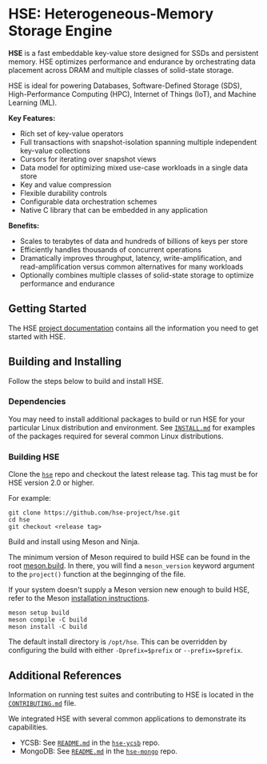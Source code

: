 <!--
SPDX-License-Identifier: Apache-2.0 OR MIT

SPDX-FileCopyrightText: Copyright 2020 Micron Technology, Inc.
-->

# HSE: Heterogeneous-Memory Storage Engine

**HSE** is a fast embeddable key-value store designed for SSDs and
persistent memory.
HSE optimizes performance and endurance by orchestrating data
placement across DRAM and multiple classes of solid-state storage.

HSE is ideal for powering Databases, Software-Defined Storage (SDS),
High-Performance Computing (HPC), Internet of Things (IoT),
and Machine Learning (ML).

**Key Features:**

* Rich set of key-value operators
* Full transactions with snapshot-isolation spanning multiple independent
key-value collections
* Cursors for iterating over snapshot views
* Data model for optimizing mixed use-case workloads in a single data store
* Key and value compression
* Flexible durability controls
* Configurable data orchestration schemes
* Native C library that can be embedded in any application

**Benefits:**

* Scales to terabytes of data and hundreds of billions of keys per store
* Efficiently handles thousands of concurrent operations
* Dramatically improves throughput, latency, write-amplification,
and read-amplification versus common alternatives for many workloads
* Optionally combines multiple classes of solid-state storage to
optimize performance and endurance

## Getting Started

The HSE [project documentation](https://hse-project.github.io/)
contains all the information you need to get started with HSE.

## Building and Installing

Follow the steps below to build and install HSE.

### Dependencies

You may need to install additional packages to build or run HSE for your
particular Linux distribution and environment.
See [`INSTALL.md`](https://github.com/hse-project/hse/blob/master/INSTALL.md)
for examples of the packages required for several common Linux distributions.

### Building HSE

<!--If you change the name of this header, please update all links to it as well-->

Clone the [`hse`](https://github.com/hse-project/hse) repo and checkout
the latest release tag. This tag must be for HSE version 2.0 or higher.

For example:

```shell
git clone https://github.com/hse-project/hse.git
cd hse
git checkout <release tag>
```

Build and install using Meson and Ninja.

The minimum version of Meson required to build HSE can be found in the root
[meson.build](./meson.build). In there, you will find a `meson_version`
keyword argument to the `project()` function at the beginnging of the file.

If your system doesn't supply a Meson version new enough to build HSE, refer to
the Meson
[installation instructions](https://mesonbuild.com/Getting-meson.html).

```shell
meson setup build
meson compile -C build
meson install -C build
```

The default install directory is `/opt/hse`. This can be overridden by
configuring the build with either `-Dprefix=$prefix` or `--prefix=$prefix`.

## Additional References

Information on running test suites and contributing to HSE is located in the
[`CONTRIBUTING.md`](./CONTRIBUTING.md) file.

We integrated HSE with several common applications to demonstrate its
capabilities.

* YCSB: See [`README.md`](https://github.com/hse-project/hse-ycsb/blob/v0.17.0-hse/hse/README.md) in the [`hse-ycsb`](https://github.com/hse-project/hse-ycsb) repo.
* MongoDB: See [`README.md`](https://github.com/hse-project/hse-mongo/blob/v3.4.17-hse/src/mongo/db/storage/hse/README.md) in the [`hse-mongo`](https://github.com/hse-project/hse-mongo) repo.
